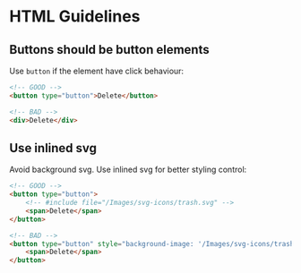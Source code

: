 # HTML Guidelines


## Buttons should be button elements

Use `button` if the element have click behaviour:

```html
<!-- GOOD -->
<button type="button">Delete</button>

<!-- BAD -->
<div>Delete</div>
```


## Use inlined svg

Avoid background svg. Use inlined svg for better styling control:

```html
<!-- GOOD -->
<button type="button">
    <!-- #include file="/Images/svg-icons/trash.svg" -->
    <span>Delete</span>
</button>

<!-- BAD -->
<button type="button" style="background-image: '/Images/svg-icons/trash.svg';">
    <span>Delete</span>
</button>
```